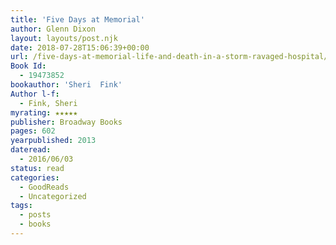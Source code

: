 ```yaml
---
title: 'Five Days at Memorial'
author: Glenn Dixon
layout: layouts/post.njk
date: 2018-07-28T15:06:39+00:00
url: /five-days-at-memorial-life-and-death-in-a-storm-ravaged-hospital/
Book Id:
  - 19473852
bookauthor: 'Sheri  Fink'
Author l-f:
  - Fink, Sheri
myrating: ★★★★★
publisher: Broadway Books
pages: 602
yearpublished: 2013
dateread:
  - 2016/06/03
status: read
categories:
  - GoodReads
  - Uncategorized
tags:
  - posts
  - books
---
```


